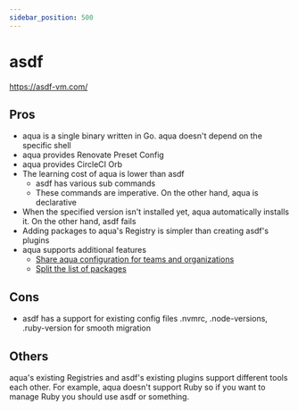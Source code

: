 ```yaml
---
sidebar_position: 500
---
```


# asdf

https://asdf-vm.com/

## Pros

* aqua is a single binary written in Go. aqua doesn't depend on the specific shell
* aqua provides Renovate Preset Config
* aqua provides CircleCI Orb
* The learning cost of aqua is lower than asdf
  * asdf has various sub commands
  * These commands are imperative. On the other hand, aqua is declarative
* When the specified version isn't installed yet, aqua automatically installs it. On the other hand, asdf fails
* Adding packages to aqua's Registry is simpler than creating asdf's plugins
* aqua supports additional features
  * [Share aqua configuration for teams and organizations](/docs/tutorial-extras/team-config)
  * [Split the list of packages](/docs/tutorial-extras/split-config)

## Cons

* asdf has a support for existing config files .nvmrc, .node-versions, .ruby-version for smooth migration

## Others

aqua's existing Registries and asdf's existing plugins support different tools each other.
For example, aqua doesn't support Ruby so if you want to manage Ruby you should use asdf or something.
